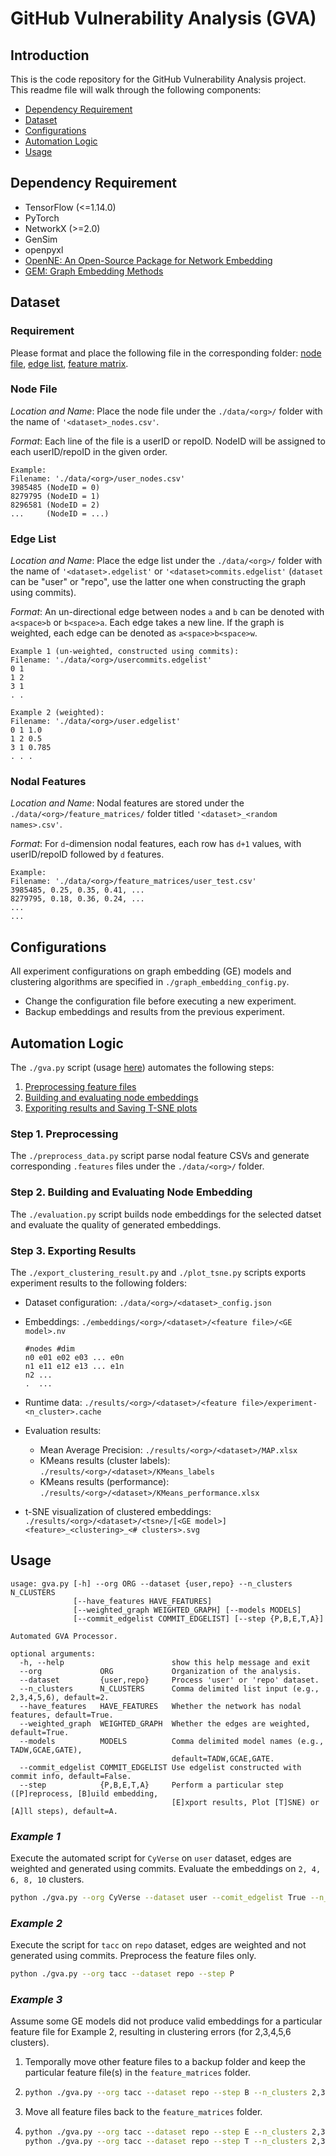 # GitHub Vulnerability Analysis (GVA)

## Introduction

This is the code repository for the GitHub Vulnerability Analysis project. This readme file will walk through the following components:

+ [Dependency Requirement](#dependency-requirement)
+ [Dataset](#dataset)
+ [Configurations](#configurations)
+ [Automation Logic](#automation-logic)
+ [Usage](#usage)

## Dependency Requirement

+ TensorFlow (<=1.14.0)
+ PyTorch
+ NetworkX (>=2.0)
+ GenSim
+ openpyxl
+ [OpenNE: An Open-Source Package for Network Embedding](https://github.com/thunlp/OpenNE)
+ [GEM: Graph Embedding Methods](https://github.com/palash1992/GEM)

## Dataset

### Requirement

Please format and place the following file in the corresponding folder: [node file](#node-file), [edge list](#edge-list), [feature matrix](#nodal-features).

### Node File

*Location and Name*: Place the node file under the `./data/<org>/` folder with the name of `'<dataset>_nodes.csv'`.

*Format*: Each line of the file is a userID or repoID. NodeID will be assigned to each userID/repoID in the given order.

```text
Example:
Filename: './data/<org>/user_nodes.csv'
3985485 (NodeID = 0)
8279795 (NodeID = 1)
8296581 (NodeID = 2)
...     (NodeID = ...)
```

### Edge List

*Location and Name*: Place the edge list under the `./data/<org>/` folder with the name of `'<dataset>.edgelist'` or `'<dataset>commits.edgelist'` (`dataset` can be "user" or "repo", use the latter one when constructing the graph using commits).

*Format*: An un-directional edge between nodes `a` and `b` can be denoted with `a<space>b` or `b<space>a`. Each edge takes a new line. If the graph is weighted, each edge can be denoted as `a<space>b<space>w`.

```text
Example 1 (un-weighted, constructed using commits):
Filename: './data/<org>/usercommits.edgelist'
0 1
1 2
3 1
. .
```

```text
Example 2 (weighted):
Filename: './data/<org>/user.edgelist'
0 1 1.0
1 2 0.5
3 1 0.785
. . .
```

### Nodal Features

*Location and Name*: Nodal features are stored under the `./data/<org>/feature_matrices/` folder titled `'<dataset>_<random names>.csv'`.

*Format*: For `d`-dimension nodal features, each row has `d+1` values, with userID/repoID followed by `d` features.

```csv
Example:
Filename: './data/<org>/feature_matrices/user_test.csv'
3985485, 0.25, 0.35, 0.41, ...
8279795, 0.18, 0.36, 0.24, ...
...
...
```

## Configurations

All experiment configurations on graph embedding (GE) models and clustering algorithms are specified in `./graph_embedding_config.py`.

+ Change the configuration file before executing a new experiment.
+ Backup embeddings and results from the previous experiment.

## Automation Logic

The `./gva.py` script (usage [here](#usage)) automates the following steps:

1. [Preprocessing feature files](#step-1-preprocessing)
2. [Building and evaluating node embeddings](#step-2-building-and-evaluating-node-embedding)
3. [Exporiting results and Saving T-SNE plots](#step-3-export-results)

### Step 1. Preprocessing

The `./preprocess_data.py` script parse nodal feature CSVs and generate corresponding `.features` files under the `./data/<org>/` folder.

### Step 2. Building and Evaluating Node Embedding

The `./evaluation.py` script builds node embeddings for the selected datset and evaluate the quality of generated embeddings.

### Step 3. Exporting Results

The `./export_clustering_result.py` and `./plot_tsne.py` scripts exports experiment results to the following folders:

+ Dataset configuration: `./data/<org>/<dataset>_config.json`
+ Embeddings: `./embeddings/<org>/<dataset>/<feature file>/<GE model>.nv`  

    ```text
    #nodes #dim
    n0 e01 e02 e03 ... e0n
    n1 e11 e12 e13 ... e1n
    n2 ...
    .  ...
    ```

+ Runtime data: `./results/<org>/<dataset>/<feature file>/experiment-<n_cluster>.cache`
+ Evaluation results:
  + Mean Average Precision: `./results/<org>/<dataset>/MAP.xlsx`
  + KMeans results (cluster labels): `./results/<org>/<dataset>/KMeans_labels`
  + KMeans results (performance): `./results/<org>/<dataset>/KMeans_performance.xlsx`
+ t-SNE visualization of clustered embeddings: `./results/<org>/<dataset>/<tsne>/[<GE model>]<feature>_<clustering>_<# clusters>.svg`

## Usage

```text
usage: gva.py [-h] --org ORG --dataset {user,repo} --n_clusters N_CLUSTERS
              [--have_features HAVE_FEATURES]
              [--weighted_graph WEIGHTED_GRAPH] [--models MODELS]
              [--commit_edgelist COMMIT_EDGELIST] [--step {P,B,E,T,A}]

Automated GVA Processor.

optional arguments:
  -h, --help                        show this help message and exit
  --org             ORG             Organization of the analysis.
  --dataset         {user,repo}     Process 'user' or 'repo' dataset.
  --n_clusters      N_CLUSTERS      Comma delimited list input (e.g., 2,3,4,5,6), default=2.
  --have_features   HAVE_FEATURES   Whether the network has nodal features, default=True.
  --weighted_graph  WEIGHTED_GRAPH  Whether the edges are weighted, default=True.
  --models          MODELS          Comma delimited model names (e.g., TADW,GCAE,GATE),
                                    default=TADW,GCAE,GATE.
  --commit_edgelist COMMIT_EDGELIST Use edgelist constructed with commit info, default=False.
  --step            {P,B,E,T,A}     Perform a particular step ([P]reprocess, [B]uild embedding,
                                    [E]xport results, Plot [T]SNE) or [A]ll steps), default=A.
```

### *Example 1*

Execute the automated script for `CyVerse` on `user` dataset, edges are weighted and generated using commits. Evaluate the embeddings on `2, 4, 6, 8, 10` clusters.

```sh
python ./gva.py --org CyVerse --dataset user --comit_edgelist True --n_clusters 2,4,6,8,10
```

### *Example 2*

Execute the script for `tacc` on `repo` dataset, edges are weighted and not generated using commits. Preprocess the feature files only.

```sh
python ./gva.py --org tacc --dataset repo --step P
```

### *Example 3*

Assume some GE models did not produce valid embeddings for a particular feature file for Example 2, resulting in clustering errors (for 2,3,4,5,6 clusters).

1. Temporally move other feature files to a backup folder and keep the particular feature file(s) in the `feature_matrices` folder.

2. ```sh
   python ./gva.py --org tacc --dataset repo --step B --n_clusters 2,3,4,5,6
   ```

3. Move all feature files back to the `feature_matrices` folder.

4. ```sh
   python ./gva.py --org tacc --dataset repo --step E --n_clusters 2,3,4,5,6
   python ./gva.py --org tacc --dataset repo --step T --n_clusters 2,3,4,5,6
   ```